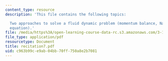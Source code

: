 ```yaml
---
content_type: resource
description: 'This file contains the following topics:

  Two approaches to solve a fluid dynamic problem (momentum balance, Navier-Stokes?
  equation).'
file: /media/https%3A/open-learning-course-data-rc.s3.amazonaws.com/3-185-transport-phenomena-in-materials-engineering-fall-2003/c963b99ce9ab04bb70ff750a8e2b7081_recitation7.pdf
file_type: application/pdf
resourcetype: Document
title: recitation7.pdf
uid: c963b99c-e9ab-04bb-70ff-750a8e2b7081
---
```


